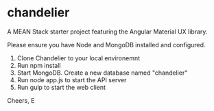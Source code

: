 # chandelier
A MEAN Stack starter project featuring the Angular Material UX library.

Please ensure you have Node and MongoDB installed and configured.

1. Clone Chandelier to your local environemnt
2. Run npm install
3. Start MongoDB. Create a new database named "chandelier"
4. Run node app.js to start the API server
5. Run gulp to start the web client

Cheers, E
